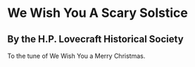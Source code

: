 # We Wish You A Scary Solstice
## By the H.P. Lovecraft Historical Society

To the tune of We Wish You a Merry Christmas.